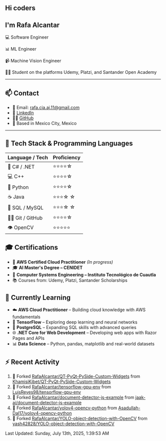 ## Hi coders
## I'm Rafa Alcantar


💻 Software Engineer

📊 ML Engineer

📹 Machine Vision Engineer

👨‍💻 Student on the platforms Udemy, Platzi, and Santander Open Academy

---
## 📫 Contact

- 📧 Email: [rafa.cia.aj.11@gmail.com](mailto:rafa.cia.aj.11@gmail.com)  
- 💼 [LinkedIn](https://www.linkedin.com/in/rafael-alcantar-juarez/)  
- 🧑‍💻 [GitHub](https://github.com/RafaAlcantar)  
- 📍 Based in Mexico City, Mexico

---
## 🧰 Tech Stack & Programming Languages

| Language / Tech   |  Proficiency   |
|-------------------|----------------|
| 🎯 C# / .NET      | ⭐⭐⭐⭐☆   |
| 💻 C++            | ⭐⭐⭐⭐☆   |
| 🐍 Python         | ⭐⭐⭐⭐☆   |
| ☕ Java           | ⭐⭐⭐☆ ☆   |
| 💾 SQL / MySQL    | ⭐⭐⭐☆ ☆   |
| 🧑‍💻 Git / GitHub   | ⭐⭐⭐⭐☆   |
| 👁️ OpenCV         | ⭐⭐⭐⭐⭐  |


## 🎓 Certifications

- 📜 **AWS Certified Cloud Practitioner** *(In progress)*  
- 🎓 **AI Master's Degree – CENIDET**  
- 📘 **Computer Systems Engineering – Instituto Tecnológico de Cuautla**  
- 📚 Courses from: Udemy, Platzi, Santander Scholarships

## 🧪 Currently Learning

- ☁️ **AWS Cloud Practitioner** – Building cloud knowledge with AWS fundamentals  
- 🤖 **TensorFlow** – Exploring deep learning and neural networks  
- 🐘 **PostgreSQL** – Expanding SQL skills with advanced queries  
- 🌐 **.NET Core for Web Development** – Developing web apps with Razor Pages and APIs  
- 📊 **Data Science** – Python, pandas, matplotlib and real-world datasets

## :zap: Recent Activity
<!--RECENT_ACTIVITY:start-->
1. 🔱 Forked [RafaAlcantar/QT-PyQt-PySide-Custom-Widgets](https://github.com/RafaAlcantar/QT-PyQt-PySide-Custom-Widgets) from [KhamisiKibet/QT-PyQt-PySide-Custom-Widgets](https://github.com/KhamisiKibet/QT-PyQt-PySide-Custom-Widgets)
2. 🔱 Forked [RafaAlcantar/tensorflow-gpu-env](https://github.com/RafaAlcantar/tensorflow-gpu-env) from [LuisReyes98/tensorflow-gpu-env](https://github.com/LuisReyes98/tensorflow-gpu-env)
3. 🔱 Forked [RafaAlcantar/document-detector-js-example](https://github.com/RafaAlcantar/document-detector-js-example) from [jaak-ai/document-detector-js-example](https://github.com/jaak-ai/document-detector-js-example)
4. 🔱 Forked [RafaAlcantar/yolov4-opencv-python](https://github.com/RafaAlcantar/yolov4-opencv-python) from [Asadullah-Dal17/yolov4-opencv-python](https://github.com/Asadullah-Dal17/yolov4-opencv-python)
5. 🔱 Forked [RafaAlcantar/YOLO-object-detection-with-OpenCV](https://github.com/RafaAlcantar/YOLO-object-detection-with-OpenCV) from [yash42828/YOLO-object-detection-with-OpenCV](https://github.com/yash42828/YOLO-object-detection-with-OpenCV)
<!--RECENT_ACTIVITY:end-->
<!--RECENT_ACTIVITY:last_update-->
Last Updated: Sunday, July 13th, 2025, 1:39:53 AM
<!--RECENT_ACTIVITY:last_update_end-->

